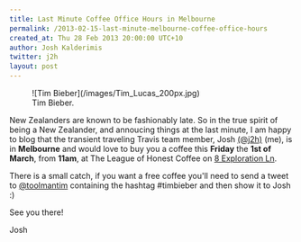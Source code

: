 ```yaml
---
title: Last Minute Coffee Office Hours in Melbourne
permalink: /2013-02-15-last-minute-melbourne-coffee-office-hours
created_at: Thu 28 Feb 2013 20:00:00 UTC+10
author: Josh Kalderimis
twitter: j2h
layout: post
---
```

<figure class="small right">
  ![Tim Bieber](/images/Tim_Lucas_200px.jpg)
  <figcaption>Tim Bieber.</figcaption>
</figure>

New Zealanders are known to be fashionably late. So in the true spirit of being a New Zealander, and annoucing things at the last minute, I am happy to blog that the transient traveling Travis team member, Josh [(@j2h)](http://twitter.com/j2h) (me), is in **Melbourne** and would love to buy
you a coffee this **Friday** the **1st of March**, from **11am**, at The League of Honest Coffee on [8 Exploration Ln](http://goo.gl/maps/ng7GB).

There is a small catch, if you want a free coffee you'll need to send a tweet to [@toolmantim](http://twitter.com/toolmantim) containing the hashtag #timbieber and then show it to Josh :)

See you there!

Josh
